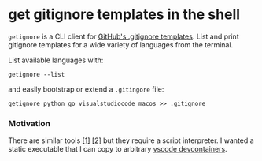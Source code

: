 # get gitignore templates in the shell

`getignore` is a CLI client for [GitHub's .gitignore templates](https://github.com/github/gitignore). List and print gitignore templates for a wide variety of languages from the terminal.

List available languages with:
```
getignore --list
```

and easily bootstrap or extend a `.gitingore` file:

```
getignore python go visualstudiocode macos >> .gitignore
```

### Motivation

There are similar tools [[1]](https://github.com/aswinkarthik/gitignore.cli) [[2]](https://github.com/vccolombo/download-gitignore) but they require a script interpreter. I wanted a static executable that I can copy to arbitrary [vscode devcontainers](https://code.visualstudio.com/docs/remote/containers). 




